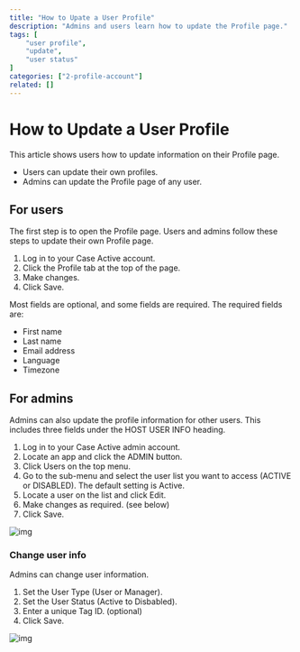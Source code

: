 ```yaml
---
title: "How to Upate a User Profile"
description: "Admins and users learn how to update the Profile page."
tags: [
    "user profile",
    "update",
    "user status"
]
categories: ["2-profile-account"]
related: []
---
```

# How to Update a User Profile

This article shows users how to update information on their Profile page. 

* Users can update their own profiles.
* Admins can update the Profile page of any user.

## For users

The first step is to open the Profile page. Users and admins follow these steps to update their own Profile page.

1. Log in to your Case Active account.
2. Click the Profile tab at the top of the page.
3. Make changes.
4. Click Save.

Most fields are optional, and some fields are required. The required fields are:

* First name
* Last name
* Email address
* Language 
* Timezone


## For admins

Admins can also update the profile information for other users. This includes three fields under the HOST USER INFO heading.

1. Log in to your Case Active admin account.
2. Locate an app and click the ADMIN button.
3. Click Users on the top menu.
4. Go to the sub-menu and select the user list you want to access (ACTIVE or DISABLED). The default setting is Active.
5. Locate a user on the list and click Edit.
6. Make changes as required. (see below)
7. Click Save.

![img](/images/update-profile-1.png)


### Change user info

Admins can change user information. 

1. Set the User Type (User or Manager).
2. Set the User Status (Active to Disbabled).
3. Enter a unique Tag ID. (optional)
4. Click Save.

![img](/images/update-profile-2.png)
